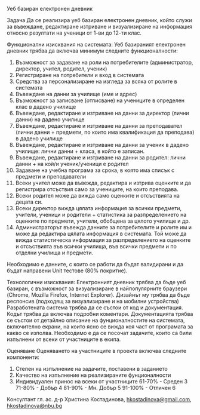 Уеб базиран електронен дневник

Задача
Да се реализира уеб базиран електронен дневник, който служи за въвеждане, редактиране
изтриване и визуализиране на информация относно резултати на ученици от 1-ви до 12-ти
клас.

Функционални изисквания на системата:
Уеб базираният електронен дневник трябва да включва минимум следните функционалности:
1. Възможност за задаване на роли на потребителите (администратор, директор, учител,
родител, ученик)
2. Регистриране на потребители и вход в системата
3. Средства за персонализиране на изгледа за всяка от ролите в системата
4. Въвеждане на данни за училище (име и адрес)
5. Възможност за записване (отписване) на учениците в определен клас в дадено училище
6. Въвеждане, редaктиране и изтриване на данни за директор (лични данни) на дадено
училище
7. Въвеждане, редактиране и изтриване на данни за преподавател (лични данни +
предмети, по които има квалификация да преподава) в дадено училище
8. Въвеждане, редактиране и изтриване на данни за ученик в дадено училище: лични
данни + класа, в който е записан.
9. Въвеждане, редактиране и изтриване на данни за родител: лични данни + на кой/и
ученик/ученици е родител
10. Задаване на учебна програма за срока, в която има списък с предмети и преподаватели
11. Всеки учител може да въвежда, редактира и изтрива оценките и да регистрира
отсъствия само за учениците, на които преподава.
12. Всеки родител може да вижда само оценките и отсъствията на децата си.
13. Всеки директор вижда цялата информация за всички предмети, учители, ученици и
родители + статистика за разпределението на оценките по предмети, учители,
обобщена за цялото училище и др.
14. Администраторът въвежда данните за потребителите и ролите им и може да редактира
цялата информация в системата. Той може да вижда статистическа информация за
разпределението на оценките и отсъствията във всички училища, във всички предмети
и по отделни училища и предмети.

Необходимо е данните, с които се работи да бъдат валидирани и да бъдат направени Unit
тестове (80% покритие).

Технологични изисквания:
Електронният дневник трябва да бъде уеб базиран, с възможност за визуализиране в найпопулярните браузери (Chrome, Mozilla Firefox, Internet Explorer). Дизайнът му трябва да бъде
респонсив (подходящ за визуализиране и на мобилни устройства)
Разработената система трябва да се състои от код и документация. Кодът трябва да включва
подробни коментари. Документацията трябва се състои от детайлно описание на
фунционалностите на системата, включително екрани, на които ясно се вижда коя част от
програмата за какво се изполва.
Необходимо е да се посочат задачите, които са били изпълнени от всеки от участниците в
екипа.

Оценяване
Оценяването на участниците в проекта включва следните компоненти:
1. Степен на изпълнение на задачите, поставени в заданието
2. Качество на изпълнение на реализираните фунционалности
3. Индивидуален принос на всеки от участниците
61-70% - Среден 3
71-80% - Добър 4
81-90% - Мн. Добър 5
91-100% - Отличен 6

Консултант
гл. ас. д-р Христина Костадинова, hkostadinova@gmail.com, hkostadinova@nbu.bg
